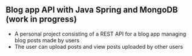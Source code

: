 ## Blog app API with Java Spring and MongoDB (work in progress)

 - A personal project consisting of a REST API for a blog app managing blog posts made by users
 - The user can upload posts and view posts uploaded by other users
